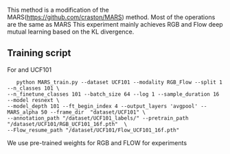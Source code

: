 This method is a modification of the MARS(https://github.com/craston/MARS) method.
Most of the operations are the same as MARS
This experiment mainly achieves RGB and Flow  deep mutual learning based on the KL divergence.


## Training script
For  and UCF101
 ```
    python MARS_train.py --dataset UCF101 --modality RGB_Flow --split 1  --n_classes 101 \
--n_finetune_classes 101 --batch_size 64 --log 1 --sample_duration 16 --model resnext \
--model_depth 101 --ft_begin_index 4 --output_layers 'avgpool' --MARS_alpha 50 --frame_dir  "dataset/UCF101" \
--annotation_path "/dataset/UCF101_labels/" --pretrain_path "/dataset/UCF101/RGB_UCF101_16f.pth"  \
--Flow_resume_path "/dataset/UCF101/Flow_UCF101_16f.pth"
```
We use pre-trained weights for RGB and FLOW for experiments